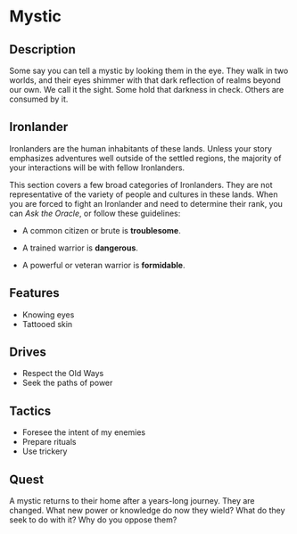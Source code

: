 # Mystic

## Description
Some say you can tell a mystic by looking them in the eye. They walk in two worlds, and their eyes shimmer with that dark reflection of realms beyond our own. We call it the sight. Some hold that darkness in check. Others are consumed by it.

## Ironlander
Ironlanders are the human inhabitants of these lands. Unless your story emphasizes adventures well outside of the settled regions, the majority of your interactions will be with fellow Ironlanders.

This section covers a few broad categories of Ironlanders. They are not representative of the variety of people and cultures in these lands. When you are forced to fight an Ironlander and need to determine their rank, you can *Ask the Oracle*, or follow these guidelines:

  * A common citizen or brute is **troublesome**.

  * A trained warrior is **dangerous**.

  * A powerful or veteran warrior is **formidable**.

## Features
 - Knowing eyes
 - Tattooed skin

## Drives
 - Respect the Old Ways
 - Seek the paths of power

## Tactics
 - Foresee the intent of my enemies
 - Prepare rituals
 - Use trickery

## Quest
A mystic returns to their home after a years-long journey. They are changed. What new power or knowledge do now they wield? What do they seek to do with it? Why do you oppose them?



